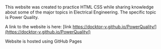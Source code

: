 This website was created to practice HTML CSS while sharing knowledge about some of the major topics in Electrical Engineering. The specific topic is Power Quality. 

A link to the website is here:
[link https://docktor-v.github.io/PowerQuality/](https://docktor-v.github.io/PowerQuality/)

Website is hosted using GitHub Pages
